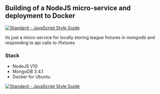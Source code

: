 ## Building of a NodeJS micro-service and deployment to Docker

[![Standard - JavaScript Style Guide](https://img.shields.io/badge/code%20style-standard-brightgreen.svg)](http://standardjs.com/)

Its just a micro-service for locally storing league fixtures in mongodb and responding to api calls to /fixtures


### Stack
- NodeJS V10
- MongoDB 3.4.1
- Docker for Ubuntu

[![Standard - JavaScript Style Guide](https://cdn.rawgit.com/feross/standard/master/badge.svg)](https://github.com/feross/standard)
